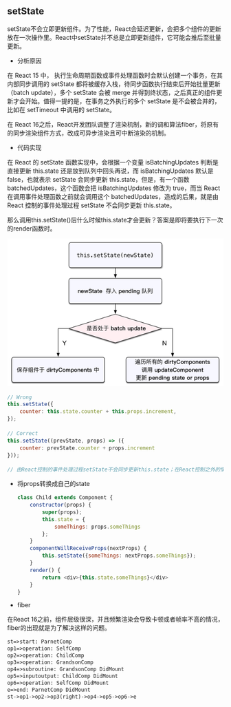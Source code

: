 ## setState

setState不会立即更新组件。为了性能，React会延迟更新，会把多个组件的更新放在一次操作里。React中setState并不总是立即更新组件，它可能会推后至批量更新。

* 分析原因

在 React 15 中， 执行生命周期函数或事件处理函数时会默认创建一个事务，在其内部同步调用的 setState 都将被缓存入栈，待同步函数执行结束后开始批量更新（batch update），多个 setState 会被 merge 并得到终状态，之后真正的组件更新才会开始。值得一提的是，在事务之外执行的多个 setState 是不会被合并的，比如在 setTimeout 中调用的 setState。

在 React 16之后，React开发团队调整了渲染机制，新的调和算法fiber，将原有的同步渲染组件方式，改成可异步渲染且可中断渲染的机制。

* 代码实现

在 React 的 setState 函数实现中，会根据一个变量 isBatchingUpdates 判断是直接更新 this.state 还是放到队列中回头再说，而 isBatchingUpdates 默认是 false，也就表示 setState 会同步更新 this.state，但是，有一个函数 batchedUpdates，这个函数会把 isBatchingUpdates 修改为 true，而当 React 在调用事件处理函数之前就会调用这个 batchedUpdates，造成的后果，就是由 React 控制的事件处理过程 setState 不会同步更新 this.state。

那么调用this.setState()后什么时候this.state才会更新？答案是即将要执行下一次的render函数时。

![diff](../images/setstate.png )

```js
// Wrong
this.setState({
    counter: this.state.counter + this.props.increment,
});

// Correct
this.setState((prevState, props) => ({
    counter: prevState.counter + props.increment
}));

// 由React控制的事件处理过程setState不会同步更新this.state；在React控制之外的情况，setState会同步更新this.state，如：addEventListener，setTimeout/setInterval等, 这类情况下的setState没走react的事物机制，执行时批量更新(isBatchingUpdates)没设置为true，因此每次都直接render了。
```

* 将props转换成自己的state

  ```js
  class Child extends Component {
      constructor(props) {
          super(props);
          this.state = {
              someThings: props.someThings
          };
      }
      componentWillReceiveProps(nextProps) {
          this.setState({someThings: nextProps.someThings});
      }
      render() {
          return <div>{this.state.someThings}</div>
      }
  }
  ```

* fiber

在React 16之前，组件层级很深，并且频繁渲染会导致卡顿或者帧率不高的情况，fiber的出现就是为了解决这样的问题。

```flow
st=>start: ParnetComp
op1=>operation: SelfComp
op2=>operation: ChildComp
op3=>operation: GrandsonComp
op4=>subroutine: GrandsonComp DidMount
op5=>inputoutput: ChildComp DidMount
op6=>operation: SelfComp DidMount
e=>end: ParnetComp DidMount
st->op1->op2->op3(right)->op4->op5->op6->e
```
